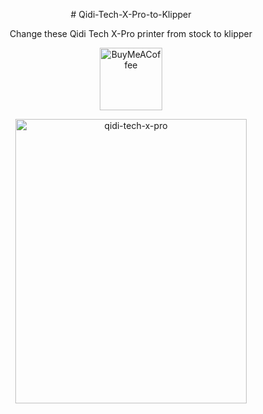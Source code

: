 <p align="center">
# Qidi-Tech-X-Pro-to-Klipper
</p>

<p align="center">
Change these Qidi Tech X-Pro printer from stock to klipper 
</p>

<p align="center"><img width="100" height="100" alt="BuyMeACoffee" src="https://github.com/user-attachments/assets/4310f154-a79b-4e25-85e0-ac954281379d" /></p>



<p align="center">
<img width="370" height="455" alt="qidi-tech-x-pro" src="https://github.com/user-attachments/assets/c5c8e906-32d8-4ee3-88b6-7789217a090e" />
</p>
